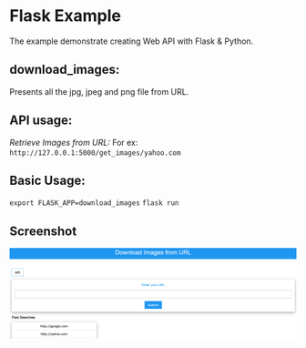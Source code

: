 # Flask Example
The example demonstrate creating Web API with Flask & Python.

## download_images:
Presents all the jpg, jpeg and  png file from URL.

## API usage:
*Retrieve Images from URL:*
For ex: `http://127.0.0.1:5000/get_images/yahoo.com`

## Basic Usage:
`export FLASK_APP=download_images`
`flask run`

## Screenshot
![Flask Example](Flask_example_screenshot.png)

